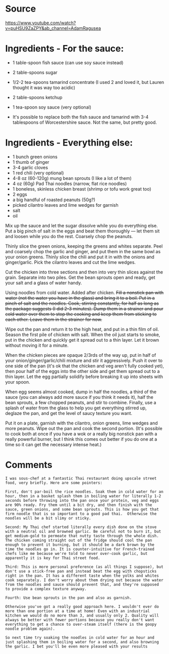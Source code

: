 # Source
https://www.youtube.com/watch?v=puHSU9ZaZPY&ab_channel=AdamRagusea

# Ingredients - For the sauce:

* 1 table-spoon fish sauce (can use soy sauce instead)
* 2 table-spoons sugar
* 1/2-2 tea-spoons tamarind concentrate (I used 2 and loved it, but Lauren thought it was way too acidic)
* 2 table-spoons ketchup
* 1 tea-spoon soy sauce (very optional)


* It's possible to replace both the fish sauce and tamarind with 3-4 tablespoons of Worcestershire sauce. Not the same, but pretty good.

# Ingredients - Everything else:

* 1 bunch green onions
* 1 thumb of ginger
* 3-4 garlic cloves
* 1 red chili (very optional)
* 4-8 oz (60-120g) mung bean sprouts (I like a lot of them)
* 4 oz (60g) Pad Thai noodles (narrow, flat rice noodles)
* 1 boneless, skinless chicken breast (shrimp or tofu work great too)
* 2 eggs
* a big handful of roasted peanuts (50g?)
* picked cilantro leaves and lime wedges for garnish
* salt
* oil

Mix up the sauce and let the sugar dissolve while you do everything else. Put a big pinch of salt in the eggs and beat them thoroughly — let them sit and loosen while you do the rest. Coarsely chop the peanuts.

Thinly slice the green onions, keeping the greens and whites separate. Peel and coarsely chop the garlic and ginger, and put them in the same bowl as your onion greens. Thinly slice the chili and put it in with the onions and ginger/garlic. Pick the cilantro leaves and cut the lime wedges.

Cut the chicken into three sections and then into very thin slices against the grain. Separate into two piles. Get the bean sprouts open and ready, get your salt and a glass of water handy.

Using noodles from cold water. Added after chicken.
~~Fill a nonstick pan with water (not the water you have in the glass) and bring it to a boil. Put in a pinch of salt and the noodles. Cook, stirring constantly, for half as long as the package suggests (I did 2-3 minutes). Dump them in a strainer and pour cold water over them to stop the cooking and keep them from sticking to each other. Leave them in the strainer for now.~~

Wipe out the pan and return it to the high heat, and put in a thin film of oil. Season the first pile of chicken with salt. When the oil just starts to smoke, put in the chicken and quickly get it spread out to a thin layer. Let it brown without moving it for a minute.

When the chicken pieces are opaque 2/3rds of the way up, put in half of your onion/ginger/garlic/chili mixture and stir it aggressively. Push it over to one side of the pan (it's ok that the chicken and veg aren't fully cooked yet), then pour half of the eggs into the other side and get them spread out to a thin layer. Let the egg partially solidify before breaking it up into sheets with your spoon. 

When egg seems almost cooked, dump in half the noodles, a third of the sauce (you can always add more sauce if you think it needs it), half the bean sprouts, a few chopped peanuts, and stir to combine. Finally, use a splash of water from the glass to help you get everything stirred up, deglaze the pan, and get the level of saucy texture you want. 

Put it on a plate, garnish with the cilantro, onion greens, lime wedges and more peanuts. Wipe out the pan and cook the second portion. (It's possible to cook both at once if you have a wok or a really big nonstick pan with a really powerful burner, but I think this comes out better if you do one at a time so it can get the necessary intense heat.)

# Comments

```
I was sous-chef at a fantastic Thai restaurant doing upscale street food, very briefly. Here are some pointers:

First, don't par-boil the rice noodles. Soak them in cold water for an hour, then in a basket splash them in boiling water for literally 1-2 seconds before throwing into the pan once your protein, veg and eggs are 90% ready. Fry them until a bit dry, and then finish with the sauce, green onions, and some bean sprouts. This is how you get that firm noodle that is so important to a good pad thai.  Otherwise the noodles will be a bit slimy or sticky.

Second: My Thai chef started literally every dish done on the stove with a neutral oil and browned garlic. Be careful not to burn it, but get medium-gold to permeate that nutty taste through the whole dish. The chicken coming straight out of the fridge should cool the pan enough to prevent it burning, but it should be a dark brown by the time the noodles go in. It is counter-intuitive for French-trained chefs like me because we're told to never over-cook garlic, but apparently it is key for Thai street food.

Third: This is more personal preference (as all things I suppose), but don't use a stick-free pan and instead beat the egg with chopsticks right in the pan. It has a different taste when the yolks and whites cook separately. I don't worry about them drying out because the water from the noodles and sauce should prevent that, and they're supposed to provide a complex texture anyway.

Fourth: Use bean sprouts in the pan and also as garnish.

Otherwise you've got a really good approach here. I wouldn't ever do more than one portion at a time at home! Even with an industrial kitchen we would do no more than 3, and usually only 2. Quality will always be better with fewer portions because you really don't want everything to get a chance to over-steam itself (there is the goopy noodle problem again).

So next time try soaking the noodles in cold water for an hour and just splashing them in boiling water for a second, and also browning the garlic. I bet you'll be even more pleased with your results
```
